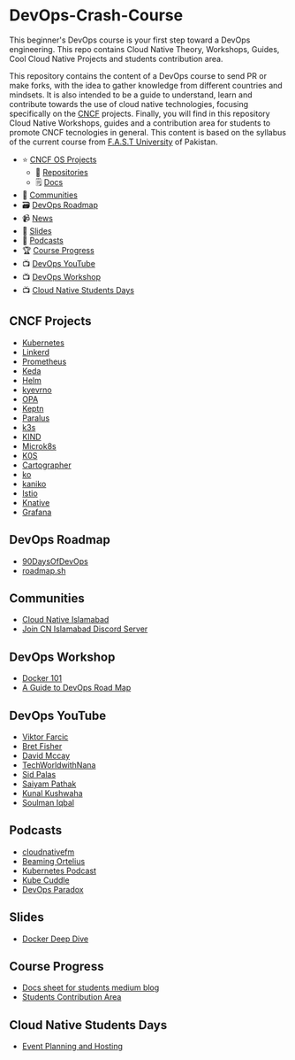 # DevOps-Crash-Course
This beginner's DevOps course is your first step toward a DevOps engineering. This repo contains Cloud Native Theory, Workshops, Guides, Cool Cloud Native Projects and students contribution area.

This repository contains the content of a DevOps course to send PR or make forks, with the idea to gather knowledge from different countries and mindsets. It is also intended to be a guide to understand, learn and contribute towards the use of cloud native technologies, focusing specifically on the [CNCF](https://landscape.cncf.io/) projects. Finally, you will find in this repository Cloud Native Workshops, guides and a contribution area for students to promote CNCF tecnologies in general. This content is based on the syllabus of the current course from [F.A.S.T University](https://www.nu.edu.pk/) of Pakistan.



- ⭐️ [CNCF OS Projects](#cncf-projects)
    - 📂 [Repositories](#repositories)
    - 🗒️ [Docs](#docs)
- 🐾 [Communities](#communities)
- 🗃️ [DevOps Roadmap](#devops-roadmap)
- 📹 [News](#news)
- 📑 [Slides](#slides)
- 🎤 [Podcasts](#podcasts)
- 🏆 [Course Progress](#course-progress)
- 📺 [DevOps YouTube](#devops-youtube)
- 📺 [DevOps Workshop](#devops-workshop)
- 📺 [Cloud Native Students Days](#cloud-native-students-days)


## CNCF Projects
- [Kubernetes](https://github.com/kubernetes/kubernetes)
- [Linkerd](https://github.com/linkerd/linkerd2)
- [Prometheus](https://github.com/prometheus/prometheus)
- [Keda](https://github.com/kedacore/keda)
- [Helm](https://github.com/helm/helm)
- [kyevrno](https://github.com/kyverno/kyverno)
- [OPA](https://github.com/open-policy-agent/opa)
- [Keptn](https://github.com/keptn/keptn)
- [Paralus](https://github.com/paralus/paralus)
- [k3s](https://github.com/k3s-io/k3s)
- [KIND](https://github.com/kubernetes-sigs/kind)
- [Microk8s](https://github.com/canonical/microk8s)
- [K0S](https://github.com/k0sproject/k0s)
- [Cartographer](https://github.com/vmware-tanzu/cartographer)
- [ko](https://github.com/google/ko)
- [kaniko](https://github.com/GoogleContainerTools/kaniko)
- [Istio](https://github.com/istio/istio)
- [Knative](https://github.com/knative/docs)
- [Grafana](https://github.com/grafana/grafana)

## DevOps Roadmap
- [90DaysOfDevOps](https://github.com/MichaelCade/90DaysOfDevOps)
- [roadmap.sh](https://roadmap.sh/devops)

## Communities
- [Cloud Native Islamabad](https://community.cncf.io/islamabad/)
- [Join CN Islamabad Discord Server](https://discord.gg/FrBKHFN8h9)

## DevOps Workshop
- [Docker 101](https://www.youtube.com/watch?v=0mxhS7H6bxM&t=1s)
- [A Guide to DevOps Road Map](https://www.youtube.com/watch?v=HUcBO4ssuWs&t=4s)

## DevOps YouTube
- [Viktor Farcic](https://www.youtube.com/c/DevOpsToolkit)
- [Bret Fisher](https://www.youtube.com/c/BretFisherDockerandDevOps)
- [David Mccay](https://www.youtube.com/c/Rawkode)
- [TechWorldwithNana](https://www.youtube.com/c/TechWorldwithNana)
- [Sid Palas](https://www.youtube.com/c/DevOpsDirective)
- [Saiyam Pathak](https://www.youtube.com/c/saiyam911)
- [Kunal Kushwaha](https://www.youtube.com/c/KunalKushwaha)
- [Soulman Iqbal](https://www.youtube.com/c/SoulmanIqbal)

## Podcasts 
- [cloudnativefm](https://www.youtube.com/channel/UC7B9fl8jQ8TEdOCypF4g3Wg)
- [Beaming Ortelius](https://beaminortelius.buzzsprout.com/)
- [Kubernetes Podcast](https://kubernetespodcast.com/)
- [Kube Cuddle](https://share.transistor.fm/s/f0891ceb)
- [DevOps Paradox](https://www.devopsparadox.com/)

## Slides
- [Docker Deep Dive](https://www.slideshare.net/MehwishHayat3/docker-deep-dive-understanding-docker-engine-docker-for-devops?qid=0d2f5734-7fce-4f5c-8c0d-c555d6e53608&v=&b=&from_search=1)

## Course Progress 
- [Docs sheet for students medium blog](https://docs.google.com/spreadsheets/d/1WCnEkaPGQr-BNXGG3JIzK5pzi7EmZq3hjvM_A4Uq1_g/edit#gid=0)
- [Students Contribution Area](Students/contribution.md)

## Cloud Native Students Days
- [Event Planning and Hosting](CNSDays/eventplanning.md)
